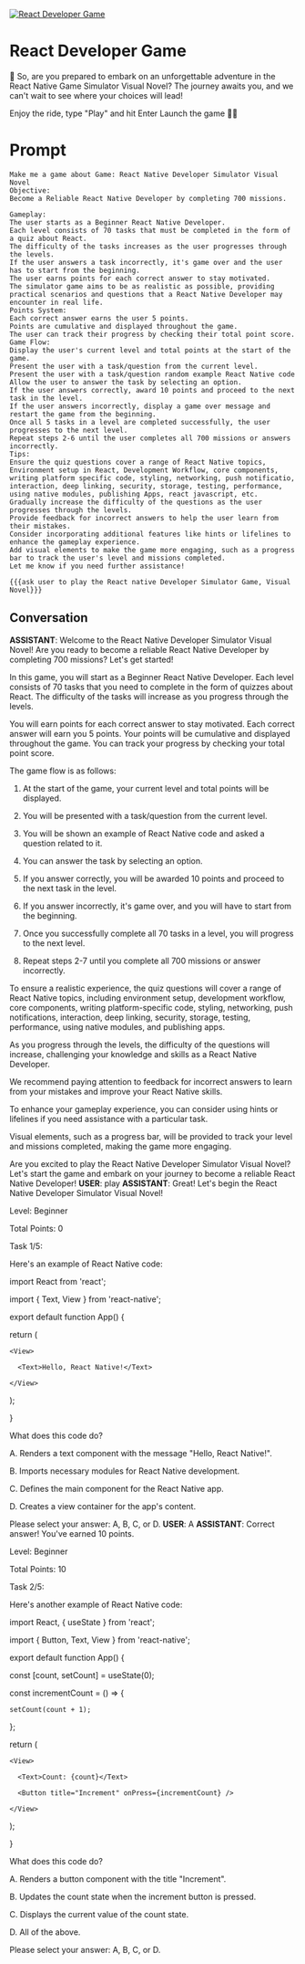 
[![React Developer Game](https://flow-prompt-covers.s3.us-west-1.amazonaws.com/icon/vintage/vint_2.png)]()
# React Developer Game 
🔮 So, are you prepared to embark on an unforgettable adventure in the React Native Game Simulator Visual Novel? The journey awaits you, and we can't wait to see where your choices will lead!



Enjoy the ride, type "Play" and hit Enter Launch the game 🚀✨

# Prompt

```
Make me a game about Game: React Native Developer Simulator Visual Novel
Objective:
Become a Reliable React Native Developer by completing 700 missions.

Gameplay:
The user starts as a Beginner React Native Developer.
Each level consists of 70 tasks that must be completed in the form of a quiz about React.
The difficulty of the tasks increases as the user progresses through the levels.
If the user answers a task incorrectly, it's game over and the user has to start from the beginning.
The user earns points for each correct answer to stay motivated.
The simulator game aims to be as realistic as possible, providing practical scenarios and questions that a React Native Developer may encounter in real life.
Points System:
Each correct answer earns the user 5 points.
Points are cumulative and displayed throughout the game.
The user can track their progress by checking their total point score.
Game Flow:
Display the user's current level and total points at the start of the game.
Present the user with a task/question from the current level.
Present the user with a task/question random example React Native code
Allow the user to answer the task by selecting an option.
If the user answers correctly, award 10 points and proceed to the next task in the level.
If the user answers incorrectly, display a game over message and restart the game from the beginning.
Once all 5 tasks in a level are completed successfully, the user progresses to the next level.
Repeat steps 2-6 until the user completes all 700 missions or answers incorrectly.
Tips:
Ensure the quiz questions cover a range of React Native topics, Environment setup in React, Development Workflow, core components, writing platform specific code, styling, networking, push notificatio, interaction, deep linking, security, storage, testing, performance, using native modules, publishing Apps, react javascript, etc.
Gradually increase the difficulty of the questions as the user progresses through the levels.
Provide feedback for incorrect answers to help the user learn from their mistakes.
Consider incorporating additional features like hints or lifelines to enhance the gameplay experience.
Add visual elements to make the game more engaging, such as a progress bar to track the user's level and missions completed.
Let me know if you need further assistance!

{{{ask user to play the React native Developer Simulator Game, Visual Novel}}}
```

## Conversation

**ASSISTANT**: Welcome to the React Native Developer Simulator Visual Novel! Are you ready to become a reliable React Native Developer by completing 700 missions? Let's get started!



In this game, you will start as a Beginner React Native Developer. Each level consists of 70 tasks that you need to complete in the form of quizzes about React. The difficulty of the tasks will increase as you progress through the levels.



You will earn points for each correct answer to stay motivated. Each correct answer will earn you 5 points. Your points will be cumulative and displayed throughout the game. You can track your progress by checking your total point score.



The game flow is as follows:

1. At the start of the game, your current level and total points will be displayed.

2. You will be presented with a task/question from the current level.

3. You will be shown an example of React Native code and asked a question related to it.

4. You can answer the task by selecting an option.

5. If you answer correctly, you will be awarded 10 points and proceed to the next task in the level.

6. If you answer incorrectly, it's game over, and you will have to start from the beginning.

7. Once you successfully complete all 70 tasks in a level, you will progress to the next level.

8. Repeat steps 2-7 until you complete all 700 missions or answer incorrectly.



To ensure a realistic experience, the quiz questions will cover a range of React Native topics, including environment setup, development workflow, core components, writing platform-specific code, styling, networking, push notifications, interaction, deep linking, security, storage, testing, performance, using native modules, and publishing apps.



As you progress through the levels, the difficulty of the questions will increase, challenging your knowledge and skills as a React Native Developer.



We recommend paying attention to feedback for incorrect answers to learn from your mistakes and improve your React Native skills.



To enhance your gameplay experience, you can consider using hints or lifelines if you need assistance with a particular task.



Visual elements, such as a progress bar, will be provided to track your level and missions completed, making the game more engaging.



Are you excited to play the React Native Developer Simulator Visual Novel? Let's start the game and embark on your journey to become a reliable React Native Developer!
**USER**: play
**ASSISTANT**: Great! Let's begin the React Native Developer Simulator Visual Novel!



Level: Beginner

Total Points: 0



Task 1/5:

Here's an example of React Native code:



import React from 'react';

import { Text, View } from 'react-native';



export default function App() {

  return (

    <View>

      <Text>Hello, React Native!</Text>

    </View>

  );

}



What does this code do?



A. Renders a text component with the message "Hello, React Native!".

B. Imports necessary modules for React Native development.

C. Defines the main component for the React Native app.

D. Creates a view container for the app's content.



Please select your answer: A, B, C, or D.
**USER**: A
**ASSISTANT**: Correct answer! You've earned 10 points.



Level: Beginner

Total Points: 10



Task 2/5:

Here's another example of React Native code:



import React, { useState } from 'react';

import { Button, Text, View } from 'react-native';



export default function App() {

  const [count, setCount] = useState(0);



  const incrementCount = () => {

    setCount(count + 1);

  };



  return (

    <View>

      <Text>Count: {count}</Text>

      <Button title="Increment" onPress={incrementCount} />

    </View>

  );

}



What does this code do?



A. Renders a button component with the title "Increment".

B. Updates the count state when the increment button is pressed.

C. Displays the current value of the count state.

D. All of the above.



Please select your answer: A, B, C, or D.


